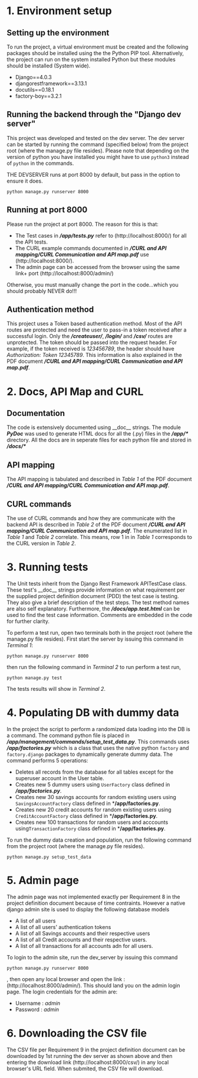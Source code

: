 # 1. Environment setup

## Setting up the environment

To run the project, a virtual environment must be created and the following packages should be installed using the the Python PIP tool. Alternatively, the project can run on the system installed Python but these modules should be installed (System wide).

* Django==4.0.3
* djangorestframework==3.13.1
* docutils==0.18.1
* factory-boy==3.2.1

## Running the backend through the "Django dev server"

This project was developed and tested on the dev server.
The dev server can be started by running the command (specified below) from the project root
(where the manage.py file resides). Please note that depending on the version
of python you have installed you might have to use ```python3``` instead of ```python``` in the
commands.

THE DEVSERVER runs at port 8000 by default, but pass in the option to ensure it does.

```
python manage.py runserver 8000
```


## Running at port 8000

Please run the project at port 8000. The reason for this is that:

* The Test cases in ***/app/tests.py*** refer to (http://localhost:8000/) for all the API tests.
* The CURL example commands documented in ***/CURL and API mapping/CURL Communication and API map.pdf*** use (http://localhost:8000/).
* The admin page can be accessed from the browser using the same link+ port (http://localhost:8000/admin/)


Otherwise, you must manually change the port in the code...which you should probably NEVER do!!!


##  Authentication method

This project uses a Token based authentication method. Most of the API routes are protected and need the user to pass-in a token received after a successful login. Only the ***/createuser/***, ***/login/*** and ***/csv/*** routes are unprotected. The token should be passed into the request header. For example, if the token received is _123456789_, the header should have _Authorization: Token 12345789_. This information is also explained in the PDF document ***/CURL and API mapping/CURL Communication and API map.pdf***.



# 2. Docs, API Map and CURL

## Documentation

The code is extensively documented using \_\_doc\_\_ strings. The module ***PyDoc*** was used to generate HTML docs for all the (.py) files in the ***/app/\**** directory. All the docs are in seperate files for each python file and stored in ***/docs/\****


## API mapping

The API mapping is tabulated and described in _Table 1_ of the PDF document ***/CURL and API mapping/CURL Communication and API map.pdf***. 


## CURL commands

The use of CURL commands and how they are communicate with the backend API is described in _Table 2_ of the PDF document ***/CURL and API mapping/CURL Communication and API map.pdf***. The enumerated list in _Table 1_ and _Table 2_ correlate. This means, row 1 in in _Table 1_ corresponds to the CURL version in _Table 2_.




# 3. Running tests

The Unit tests inherit from the Django Rest Framework APITestCase class. These test's \_\_doc\_\_ strings provide information on what requirement per the supplied project definition document (PDD) the test case is testing. They also give a brief description of the test steps. The test method names are also self explanatory. Furthermore, the ***/docs/app.test.html***  can be used to find the test case information. Comments are embedded in the code for further clarity.

To perform a test run, open two terminals both in the project root (where the manage.py file resides).
First start the server by issuing this command in _Terminal 1_:

```
python manage.py runserver 8000
```

then run the following command in _Terminal 2_ to run perform a test run,

```
python manage.py test
```

The tests results will show in _Terminal 2_.




# 4. Populating DB with dummy data

In the project the script to perform a randomized data loading into the DB is a command. The command python file is placed in ***/app/management/commands/setup_test_data.py***. This commands uses ***/app/factories.py***
which is a class that uses the native python ```factory``` and ```factory.django``` packages to dynamically generate dummy data. The command performs 5 operations:

* Deletes all records from the database for all tables except for the superuser account in the User table.
* Creates new 5 dummy users using ```UserFactory``` class defined in ***/app/factories.py***.
* Creates new 30 savings accounts for random existing users using ```SavingsAccountFactory``` class defined in ***/app/factories.py**.
* Creates new 20 credit accounts for random existing users using ```CreditAccountFactory``` class defined in ***/app/factories.py**.
* Creates new 100 transactions for random users and acccounts using```TransactionFactory``` class defined in ***/app/factories.py**.

To run the dummy data creation and population, run the following command from the project root (where the manage.py file resides).


```
python manage.py setup_test_data
```

# 5. Admin page

The admin page was not implemented exactly per Requirement 8 in the project definition document because of time contraints. However a native django admin site is used to display the following database models

* A list of all users
* A list of all users' authentication tokens
* A list of all Savings accounts and their respective users
* A list of all Credit accounts and their respective users.
* A list of all transactions for all accounts adn for all users.

To login to the admin site, run the dev_server by issuing this command

```
python manage.py runserver 8000
```

, then open any local browser and open the link : (http://localhost:8000/admin/). This should
land you on the admin login page. The login credentials for the admin are:

* Username : _admin_
* Password : _admin_



# 6. Downloading the CSV file

The CSV file per Requirement 9 in the project definition document can be downloaded by 1st running the dev server as shown above and then entering the download link (http://localhost:8000/csv/) in any local browser's URL field. When submited, the CSV file will download.


